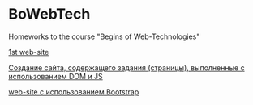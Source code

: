 # BoWebTech
Homeworks to the course "Begins of Web-Technologies"

[1st web-site](https://ksysoeva.github.io/BoWebTech/project.html)

[Создание сайта, содержащего задания (страницы), выполненные с использованием DOM и JS](https://ksysoeva.github.io/BoWebTech/schitivaem_info.html)

[web-site c использованием Bootstrap](
https://ksysoeva.github.io/BoWebTech/index.html)
